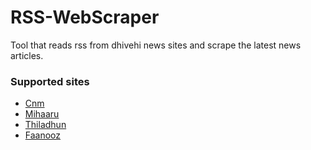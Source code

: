 # RSS-WebScraper

Tool that reads rss from dhivehi news sites and scrape the latest news articles.

### Supported sites
- [Cnm](https://cnm.mv/)
- [Mihaaru](https://mihaaru.com/)
- [Thiladhun](https://thiladhun.com/)
- [Faanooz](https://faanooz.com/)
